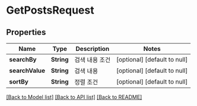 # GetPostsRequest

## Properties

| Name            | Type       | Description | Notes                        |
|-----------------|------------|-------------|------------------------------|
| **searchBy**    | **String** | 검색 내용 조건    | [optional] [default to null] |
| **searchValue** | **String** | 검색 내용       | [optional] [default to null] |
| **sortBy**      | **String** | 정렬 조건       | [optional] [default to null] |

[[Back to Model list]](../API#documentation-for-models) [[Back to API list]](../API#documentation-for-api-endpoints) [[Back to README]](../API)

